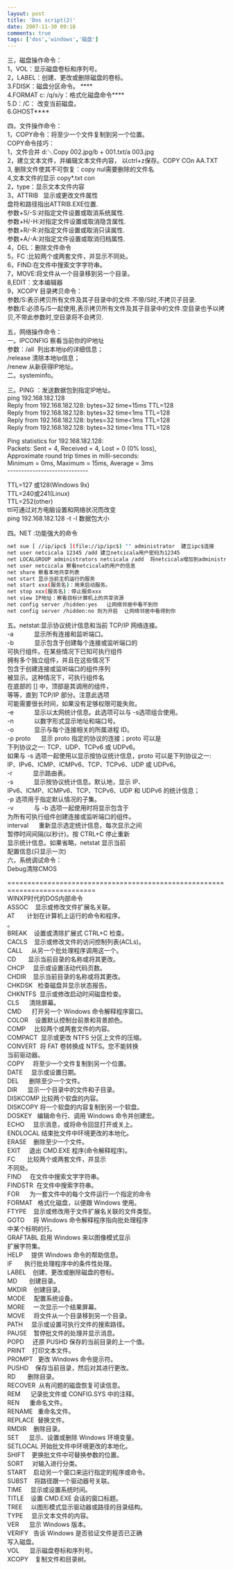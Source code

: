 ```yaml
---
layout: post
title: 'Dos script(2)'
date: 2007-11-30 09:18
comments: true
tags: ['dos','windows','磁盘']
---
```


三，磁盘操作命令：  
1，VOL：显示磁盘卷标和序列号。  
2，LABEL：创建、更改或删除磁盘的卷标。  
3.FDISK：磁盘分区命令。 ****  
4.FORMAT c: /q/s/y：格式化磁盘命令****  
5.D：/C： 改变当前磁盘。  
6.GHOST****

四，文件操作命令：  
1，COPY命令：将至少一个文件复制到另一个位置。  
COPY命令技巧：  
1，文件合并 d:＼Copy 002.jpg/b + 001.txt/a 003.jpg  
2，建立文本文件，并编辑文本文件内容， 以ctrl+z保存。COPY COn AA.TXT  
3, 删除文件使其不可恢复：copy nul需要删除的文件名  
4,文本文件的显示 copy*.txt con  
2，type：显示文本文件内容  
3，ATTRIB   显示或更改文件属性  
盘符和路径指出ATTRIB.EXE位置.  
参数+S/-S:对指定文件设置或取消系统属性.  
参数+H/-H:对指定文件设置或取消隐含属性.  
参数+R/-R:对指定文件设置或取消只读属性.  
参数+A/-A:对指定文件设置或取消归档属性.  
4，DEL：删除文件命令  
5，FC :比较两个或两套文件，并显示不同处。  
6，FIND:在文件中搜索文字字符串。  
7，MOVE:将文件从一个目录移到另一个目录。  
8,EDIT：文本编辑器  
9，XCOPY 目录拷贝命令：  
参数/S:表示拷贝所有文件及其子目录中的文件.不带/S时,不拷贝子目录.  
参数/E:必须与/S一起使用,表示拷贝所有文件及其子目录中的文件.空目录也予以拷贝,不带此参数时,空目录将不会拷贝.

五，网络操作命令：  
一。IPCONFIG 察看当前你的IP地址  
参数：/all  列出本地ip的详细信息；  
/release 清除本地Ip信息；  
/renew 从新获得IP地址。  
二。systeminfo。

三。PING ：发送数据包到指定IP地址。  
ping 192.168.182.128  
Reply from 192.168.182.128: bytes=32 time=15ms TTL=128  
Reply from 192.168.182.128: bytes=32 time<1ms TTL=128  
Reply from 192.168.182.128: bytes=32 time<1ms TTL=128  
Reply from 192.168.182.128: bytes=32 time<1ms TTL=128

Ping statistics for 192.168.182.128:  
Packets: Sent = 4, Received = 4, Lost = 0 (0% loss),  
Approximate round trip times in milli-seconds:  
Minimum = 0ms, Maximum = 15ms, Average = 3ms  
\-----------------------------

TTL=127 或128(Windows 9x)  
TTL=240或241(Linux)  
TTL=252(other)  
ttl可通过对方电脑设置和网络状况而改变  
ping 192.168.182.128 -t -l 数据包大小

四。NET :功能强大的命令  
```bash
net sue [ //ip/ipc$ ](file://ip/ipc$) "" administrator  建立ipc$连接  
net user netcicala 12345 /add 建立netcicala用户密码为12345  
net LOCALGROUP administrators netcicala /add  将netcicala增加到administrators组里面。  
net user netcicala 察看netcicala的用户的信息  
net share 察看本地共享列表  
net start 显示当前主机运行的服务  
net start xxx(服务名)：用来启动服务。  
net stop xxx(服务名)：停止服务xxx  
net view IP地址：察看目标计算机上的共享资源  
net config server /hidden:yes   让网络邻居中看不到你  
net config server /hidden:no 则为开启  让网络邻居中看得到你

```

五。netstat:显示协议统计信息和当前 TCP/IP 网络连接。  
-a            显示所有连接和监听端口。   
-b            显示包含于创建每个连接或监听端口的   
可执行组件。在某些情况下已知可执行组件  
拥有多个独立组件，并且在这些情况下  
包含于创建连接或监听端口的组件序列  
被显示。这种情况下，可执行组件名  
在底部的 [] 中，顶部是其调用的组件，  
等等，直到 TCP/IP 部分。注意此选项  
可能需要很长时间，如果没有足够权限可能失败。  
-e            显示以太网统计信息。此选项可以与 -s选项组合使用。   
-n            以数字形式显示地址和端口号。   
-o            显示与每个连接相关的所属进程 ID。   
-p proto      显示 proto 指定的协议的连接；proto 可以是   
下列协议之一: TCP、UDP、TCPv6 或 UDPv6。  
如果与 -s 选项一起使用以显示按协议统计信息，proto 可以是下列协议之一:  
IP、IPv6、ICMP、ICMPv6、TCP、TCPv6、UDP 或 UDPv6。  
-r            显示路由表。   
-s            显示按协议统计信息。默认地，显示 IP、   
IPv6、ICMP、ICMPv6、TCP、TCPv6、UDP 和 UDPv6 的统计信息；  
-p 选项用于指定默认情况的子集。   
-v            与 -b 选项一起使用时将显示包含于   
为所有可执行组件创建连接或监听端口的组件。  
interval      重新显示选定统计信息，每次显示之间  
暂停时间间隔(以秒计)。按 CTRL+C 停止重新  
显示统计信息。如果省略，netstat 显示当前  
配置信息(只显示一次)  
六，系统调试命令：  
Debug清除CMOS

============================================================================  
WINXP时代的DOS内部命令  
ASSOC    显示或修改文件扩展名关联。  
AT       计划在计算机上运行的命令和程序。  
。  
BREAK    设置或清除扩展式 CTRL+C 检查。  
CACLS    显示或修改文件的访问控制列表(ACLs)。  
CALL     从另一个批处理程序调用这一个。  
CD       显示当前目录的名称或将其更改。  
CHCP     显示或设置活动代码页数。  
CHDIR    显示当前目录的名称或将其更改。  
CHKDSK   检查磁盘并显示状态报告。  
CHKNTFS  显示或修改启动时间磁盘检查。  
CLS      清除屏幕。  
CMD      打开另一个 Windows 命令解释程序窗口。  
COLOR    设置默认控制台前景和背景颜色。  
COMP     比较两个或两套文件的内容。  
COMPACT  显示或更改 NTFS 分区上文件的压缩。  
CONVERT  将 FAT 卷转换成 NTFS。您不能转换  
当前驱动器。  
COPY     将至少一个文件复制到另一个位置。  
DATE     显示或设置日期。  
DEL      删除至少一个文件。  
DIR      显示一个目录中的文件和子目录。  
DISKCOMP 比较两个软盘的内容。  
DISKCOPY 将一个软盘的内容复制到另一个软盘。  
DOSKEY   编辑命令行、调用 Windows 命令并创建宏。  
ECHO     显示消息，或将命令回显打开或关上。  
ENDLOCAL 结束批文件中环境更改的本地化。  
ERASE    删除至少一个文件。  
EXIT     退出 CMD.EXE 程序(命令解释程序)。  
FC       比较两个或两套文件，并显示  
不同处。  
FIND     在文件中搜索文字字符串。  
FINDSTR  在文件中搜索字符串。  
FOR      为一套文件中的每个文件运行一个指定的命令  
FORMAT   格式化磁盘，以便跟 Windows 使用。  
FTYPE    显示或修改用于文件扩展名关联的文件类型。  
GOTO     将 Windows 命令解释程序指向批处理程序  
中某个标明的行。  
GRAFTABL 启用 Windows 来以图像模式显示  
扩展字符集。  
HELP     提供 Windows 命令的帮助信息。  
IF       执行批处理程序中的条件性处理。  
LABEL    创建、更改或删除磁盘的卷标。  
MD       创建目录。  
MKDIR    创建目录。  
MODE     配置系统设备。  
MORE     一次显示一个结果屏幕。  
MOVE     将文件从一个目录移到另一个目录。  
PATH     显示或设置可执行文件的搜索路径。  
PAUSE    暂停批文件的处理并显示消息。  
POPD     还原 PUSHD 保存的当前目录的上一个值。  
PRINT    打印文本文件。  
PROMPT   更改 Windows 命令提示符。  
PUSHD    保存当前目录，然后对其进行更改。  
RD       删除目录。  
RECOVER  从有问题的磁盘恢复可读信息。  
REM      记录批文件或 CONFIG.SYS 中的注释。  
REN      重命名文件。  
RENAME   重命名文件。  
REPLACE  替换文件。  
RMDIR    删除目录。  
SET      显示、设置或删除 Windows 环境变量。  
SETLOCAL 开始批文件中环境更改的本地化。  
SHIFT    更换批文件中可替换参数的位置。  
SORT     对输入进行分类。  
START    启动另一个窗口来运行指定的程序或命令。  
SUBST    将路径跟一个驱动器号关联。  
TIME     显示或设置系统时间。  
TITLE    设置 CMD.EXE 会话的窗口标题。  
TREE     以图形模式显示驱动器或路径的目录结构。  
TYPE     显示文本文件的内容。  
VER      显示 Windows 版本。  
VERIFY   告诉 Windows 是否验证文件是否已正确  
写入磁盘。  
VOL      显示磁盘卷标和序列号。  
XCOPY    复制文件和目录树。

